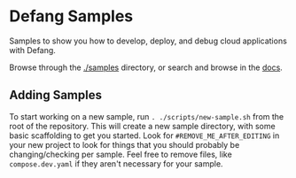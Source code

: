 # Defang Samples

Samples to show you how to develop, deploy, and debug cloud applications with Defang.

Browse through the [./samples](./samples) directory, or search and browse in the [docs](https://docs.defang.io/docs/samples).

## Adding Samples

To start working on a new sample, run `. ./scripts/new-sample.sh` from the root of the repository. This will create a new sample directory, with some basic scaffolding to get you started. Look for `#REMOVE_ME_AFTER_EDITING` in your new project to look for things that you should probably be changing/checking per sample. Feel free to remove files, like `compose.dev.yaml` if they aren't necessary for your sample.